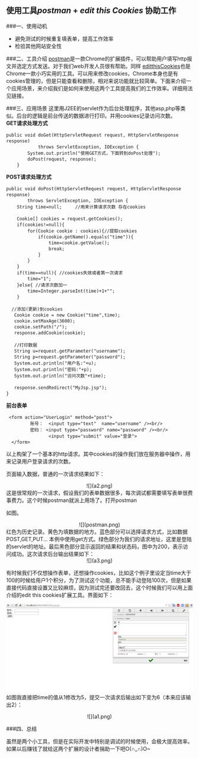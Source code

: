 ## 使用工具*postman* + *edit this Cookies* 协助工作

###一、使用动机
  - 避免测试的时候重复填表单，提高工作效率
  - 检验其他网站安全性


###二、工具介绍
 [postman](http://chromecj.com/web-development/2014-09/60.html)是一款Chrome的扩展插件，可以帮助用户填写http报文并选定方式发送。对于我们web开发人员很有帮助。同样
 [editthisCookies](http://www.chromein.com/crx_11241.html)也是Chrome一款小巧实用的工具。可以用来修改cookies，Chrome本身也是有cookies管理的，但是只能查看和删除，相对来说功能就比较简单。下面来介绍一个应用场景，来介绍我们是如何来使用这两个工具提高我们的工作效率。详细用法见链接。

###三、应用场景
这里用J2EE的servlet作为后台处理程序，其他asp,php等类似。后台的逻辑是前台传送的数据进行打印。并用cookies记录访问次数。<BR/>
**GET请求处理方式**

	public void doGet(HttpServletRequest request, HttpServletResponse response)
				throws ServletException, IOException {
			System.out.println("使用GET方式，下面转到doPost处理");
	        doPost(request, response);
		}

**POST请求处理方式**

	public void doPost(HttpServletRequest request, HttpServletResponse response)
			throws ServletException, IOException {
		String time=null;     //用来计算请求次数 存在cookies
		
		Cookie[] cookies = request.getCookies();	
		if(cookies!=null){
			for(Cookie cookie : cookies){//提取cookies
			    if(cookie.getName().equals("time")){
			    	time=cookie.getValue(); 
			    	break;
			    }
			}
		}
		if(time==null){ //cookies失效或者第一次请求
			time="1";
		}else{ //请求次数加一
			time=Integer.parseInt(time)+1+"";
		}
		
	  //添加(更新)到cookies
	   Cookie cookie = new Cookie("time",time);
       cookie.setMaxAge(3600);	    	    
	   cookie.setPath("/");
	   response.addCookie(cookie);

	   //打印数据
	   String u=request.getParameter("username");
	   String p=request.getParameter("password");
	   System.out.println("用户名:"+u);
	   System.out.println("密码:"+p);
	   System.out.println("访问次数"+time);
	   
	   response.sendRedirect("MyJsp.jsp");
	}

**前台表单**
	
	 <form action="UserLogin" method="post">
	         账号：  <input type="text"  name="username" /><br/>
	         密码： <input type="password" name="password" /><br/>
	                <input type="submit" value="登录">
	  </form>

以上构架了一个基本的http请求。其中cookies的操作我们放在服务器中操作，用来记录用户登录请求的次数。


 页面输入数据，普通的一次请求结果如下：

  <center>![](a2.png)</center>
这是很常规的一次请求，假设我们的表单数据很多，每次调试都需要填写表单很费事费力。这个时候postman就派上用场了。打开postman

如图。
  <center>![](postman.png)</center>
红色为历史记录。黄色为填数据的地方。蓝色部分可以选择请求方式，比如数据POST,GET,PUT... 本例中使用get方式。绿色部分为我们的请求地址，这里是登陆的servlet的地址。最后黑色部分显示返回的结果和状态码，图中为200，表示访问成功。这次请求后台输出结果如下：
<center>![](a3.png)</center>

有时候我们不仅想操作表单，还想操作cookies，比如这个例子里设定当time大于100的时候给用户1个积分，为了测试这个功能，总不能手动登陆100次，但是如果直接代码直接设置又比较麻烦，因为测试完还要改回去，这个时候我们可以用上面介绍的edit this cookies扩展工具。界面如下：


![](cookies.png)
 如图我直接把time的值从1修改为5，提交一次请求后输出如下变为6（本来应该输出2）：
<center>![](a1.png)</center>



###四、总结

 虽然是两个小工具，但是在实际开发中特别是调试的时候使用，会极大提高效率。如果以后赚钱了就给这两个扩展的设计者捐助一下吧O(∩_∩)O~


